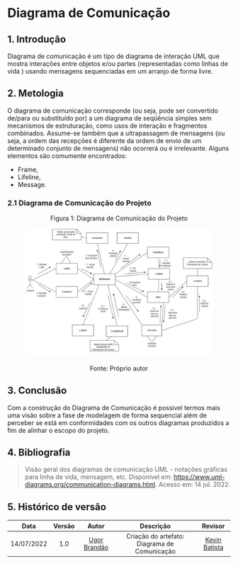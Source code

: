 # Diagrama de Comunicação

## 1. Introdução
Diagrama de comunicação é um tipo de diagrama de interação UML que mostra interações entre objetos e/ou partes (representadas como linhas de vida ) usando mensagens sequenciadas em um arranjo de forma livre.

## 2. Metologia
O diagrama de comunicação corresponde (ou seja, pode ser convertido de/para ou substituído por) a um diagrama de seqüência simples sem mecanismos de estruturação, como usos de interação e fragmentos combinados. Assume-se também que a ultrapassagem de mensagens (ou seja, a ordem das recepções é diferente da ordem de envio de um determinado conjunto de mensagens) não ocorrerá ou é irrelevante.
Alguns elementos säo comumente encontrados:

- Frame, 
- Lifeline, 
- Message. 

### 2.1 Diagrama de Comunicação do Projeto 

<figure>
  <figcaption style="text-align: center !important">
    Figura 1: Diagrama de Comunicação do Projeto 
  </figcaption>

  ![Diagrama de Classes - Interfaces](../img/Diagramas/diagramaColaboracao.jpg)

  <figcaption style="text-align: center !important">
    Fonte: Próprio autor
  </figcaption>
</figure>

## 3. Conclusão
Com a construção do Diagrama de Comunicação é possivel termos mais uma visão sobre a fase de modelagem de forma sequencial além de perceber se está em conformidades com os outros diagramas produzidos a fim de alinhar o escopo do projeto.

## 4. Bibliografia

> Visão geral dos diagramas de comunicação UML - notações gráficas para linha de vida, mensagem, etc. Disponível em: <https://www.uml-diagrams.org/communication-diagrams.html>. Acesso em: 14 jul. 2022.

## 5. Histórico de versão
| Data | Versão | Autor | Descrição | Revisor |
| :-: | :-: | :-: | :-: | :-: |
| 14/07/2022 | 1.0 | [Ugor Brandão](https://github.com/ubrando) | Criação do artefato: Diagrama de Comunicação | [Kevin Batista](https://github.com/k3vin-batista) |

